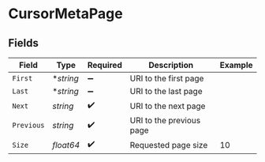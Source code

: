 # CursorMetaPage


## Fields

| Field                    | Type                     | Required                 | Description              | Example                  |
| ------------------------ | ------------------------ | ------------------------ | ------------------------ | ------------------------ |
| `First`                  | **string*                | :heavy_minus_sign:       | URI to the first page    |                          |
| `Last`                   | **string*                | :heavy_minus_sign:       | URI to the last page     |                          |
| `Next`                   | *string*                 | :heavy_check_mark:       | URI to the next page     |                          |
| `Previous`               | *string*                 | :heavy_check_mark:       | URI to the previous page |                          |
| `Size`                   | *float64*                | :heavy_check_mark:       | Requested page size      | 10                       |